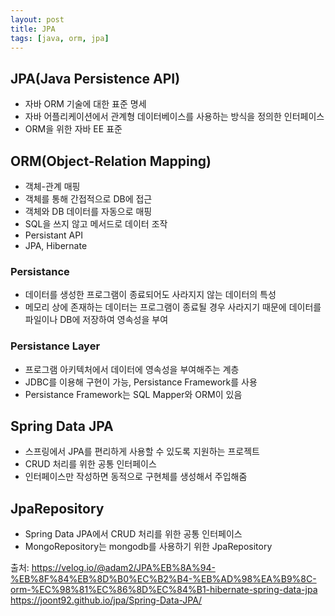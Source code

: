 ```yaml
---
layout: post
title: JPA
tags: [java, orm, jpa]
---
```


## JPA(Java Persistence API)
* 자바 ORM 기술에 대한 표준 명세
* 자바 어플리케이션에서 관계형 데이터베이스를 사용하는 방식을 정의한 인터페이스
* ORM을 위한 자바 EE 표준

## ORM(Object-Relation Mapping)
* 객체-관계 매핑
* 객체를 통해 간접적으로 DB에 접근
* 객체와 DB 데이터를 자동으로 매핑
* SQL을 쓰지 않고 메서드로 데이터 조작
* Persistant API
* JPA, Hibernate

### Persistance
* 데이터를 생성한 프로그램이 종료되어도 사라지지 않는 데이터의 특성
* 메모리 상에 존재하는 데이터는 프로그램이 종료될 경우 사라지기 때문에 데이터를 파일이나 DB에 저장하여 영속성을 부여

### Persistance Layer
* 프로그램 아키텍처에서 데이터에 영속성을 부여해주는 계층
* JDBC를 이용해 구현이 가능, Persistance Framework를 사용
* Persistance Framework는 SQL Mapper와 ORM이 있음

## Spring Data JPA
* 스프링에서 JPA를 편리하게 사용할 수 있도록 지원하는 프로젝트
* CRUD 처리를 위한 공통 인터페이스
* 인터페이스만 작성하면 동적으로 구현체를 생성해서 주입해줌

## JpaRepository
* Spring Data JPA에서 CRUD 처리를 위한 공통 인터페이스
* MongoRepository는 mongodb를 사용하기 위한 JpaRepository

출처: https://velog.io/@adam2/JPA%EB%8A%94-%EB%8F%84%EB%8D%B0%EC%B2%B4-%EB%AD%98%EA%B9%8C-orm-%EC%98%81%EC%86%8D%EC%84%B1-hibernate-spring-data-jpa  
https://joont92.github.io/jpa/Spring-Data-JPA/  
